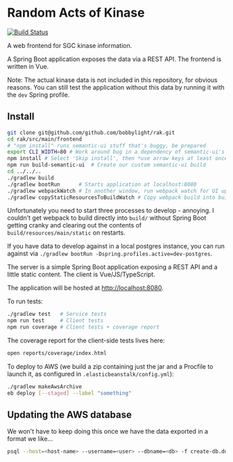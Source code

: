 # Random Acts of Kinase
[![Build Status](https://travis-ci.org/bobbylight/rak.svg?branch=master)](https://travis-ci.org/bobbylight/rak)

A web frontend for SGC kinase information.

A Spring Boot application exposes the data via a REST API.  The frontend is written in Vue.

Note:  The actual kinase data is not included in this repository, for obvious reasons.
You can still test the application without this data by running it with the `dev` Spring profile.

## Install

```sh
git clone git@github.com/github.com/bobbylight/rak.git
cd rak/src/main/frontend
# "npm install" runs semantic-ui stuff that's buggy, be prepared
export CLI_WIDTH=80 # Work around bug in a dependency of semantic-ui's build, should be exactly right
npm install # Select 'Skip install', then *use arrow keys at least once* to select Yes or No
npm run build-semantic-ui  # Create our custom semantic-ui build
cd ../../..
./gradlew build
./gradlew bootRun      # Starts application at localhost:8080
./gradlew webpackWatch # In another window, run webpack watch for UI updates
./gradlew copyStaticResourcesToBuildWatch # Copy webpack build into build/ for hot deploys
```

Unfortunately you need to start three processes to develop - annoying.  I couldn't get
webpack to build directly into `build/` without Spring Boot getting cranky and clearing
out the contents of `build/resources/main/static` on restarts.

If you have data to develop against in a local postgres instance, you can run against
via `./gradlew bootRun -Dspring.profiles.active=dev-postgres`.

The server is a simple Spring Boot application exposing a REST API and a little
static content.  The client is Vue/JS/TypeScript.

The application will be hosted at [http://localhost:8080]().

To run tests:
```sh
./gradlew test   # Service tests
npm run test     # Client tests
npm run coverage # Client tests + coverage report
```

The coverage report for the client-side tests lives here:
```sh
open reports/coverage/index.html
```

To deploy to AWS (we build a zip containing just the jar and a Procfile to launch
it, as configured in `.elasticbeanstalk/config.yml`):
```sh
./gradlew makeAwsArchive
eb deploy [--staged] --label "something"
```

## Updating the AWS database
We won't have to keep doing this once we have the data exported in a format we like...
```sh
psql --host=<host-name> --username=<user> --dbname=<db> -f create-db.ddl
```
